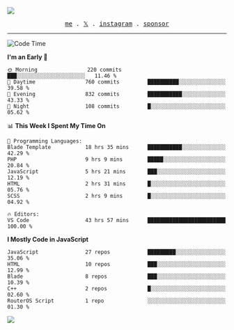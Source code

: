 <img style="bottom: 800px;" src="https://imgur.com/rilHVxA.png"/>
<p align="center">
  <samp>
    <a href="https://fayln.com">me</a> .
    <!-- <a href="https://fayln.com/projects">projects</a> . -->
    <a href="https://go.fayln.com/twitter">𝕏</a> .
    <a href="https://go.fayln.com/instagram">instagram</a> .
<!--     <a href="https://go.fayln.com/polywork">polywork</a> . -->
    <a href="https://github.com/sponsors/faridhnzz">sponsor</a>
  </samp>
</p>

---
<!--START_SECTION:waka-->
![Code Time](http://img.shields.io/badge/Code%20Time-3%2C546%20hrs%2028%20mins-blue)

**I'm an Early 🐤** 

```text
🌞 Morning                220 commits         ███░░░░░░░░░░░░░░░░░░░░░░   11.46 % 
🌆 Daytime                760 commits         ██████████░░░░░░░░░░░░░░░   39.58 % 
🌃 Evening                832 commits         ███████████░░░░░░░░░░░░░░   43.33 % 
🌙 Night                  108 commits         █░░░░░░░░░░░░░░░░░░░░░░░░   05.62 % 
```


📊 **This Week I Spent My Time On** 

```text
💬 Programming Languages: 
Blade Template           18 hrs 35 mins      ███████████░░░░░░░░░░░░░░   42.29 % 
PHP                      9 hrs 9 mins        █████░░░░░░░░░░░░░░░░░░░░   20.84 % 
JavaScript               5 hrs 21 mins       ███░░░░░░░░░░░░░░░░░░░░░░   12.19 % 
HTML                     2 hrs 31 mins       █░░░░░░░░░░░░░░░░░░░░░░░░   05.76 % 
SCSS                     2 hrs 9 mins        █░░░░░░░░░░░░░░░░░░░░░░░░   04.92 % 

🔥 Editors: 
VS Code                  43 hrs 57 mins      █████████████████████████   100.00 % 
```

**I Mostly Code in JavaScript** 

```text
JavaScript               27 repos            █████████░░░░░░░░░░░░░░░░   35.06 % 
HTML                     10 repos            ███░░░░░░░░░░░░░░░░░░░░░░   12.99 % 
Blade                    8 repos             ███░░░░░░░░░░░░░░░░░░░░░░   10.39 % 
C++                      2 repos             █░░░░░░░░░░░░░░░░░░░░░░░░   02.60 % 
RouterOS Script          1 repo              ░░░░░░░░░░░░░░░░░░░░░░░░░   01.30 % 
```




<!--END_SECTION:waka-->

![](https://hit.yhype.me/github/profile?user_id=29797712)
